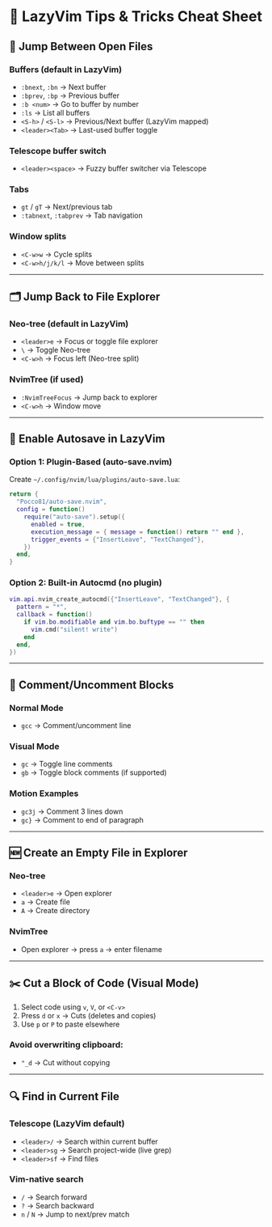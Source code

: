 
# 🧠 LazyVim Tips & Tricks Cheat Sheet

## 📁 Jump Between Open Files

### Buffers (default in LazyVim)
- `:bnext`, `:bn` → Next buffer  
- `:bprev`, `:bp` → Previous buffer  
- `:b <num>` → Go to buffer by number  
- `:ls` → List all buffers  
- `<S-h>` / `<S-l>` → Previous/Next buffer (LazyVim mapped)  
- `<leader><Tab>` → Last-used buffer toggle  

### Telescope buffer switch
- `<leader><space>` → Fuzzy buffer switcher via Telescope  

### Tabs
- `gt` / `gT` → Next/previous tab  
- `:tabnext`, `:tabprev` → Tab navigation  

### Window splits
- `<C-w>w` → Cycle splits  
- `<C-w>h/j/k/l` → Move between splits  

---

## 🗂 Jump Back to File Explorer

### Neo-tree (default in LazyVim)
- `<leader>e` → Focus or toggle file explorer  
- `\` → Toggle Neo-tree  
- `<C-w>h` → Focus left (Neo-tree split)  

### NvimTree (if used)
- `:NvimTreeFocus` → Jump back to explorer  
- `<C-w>h` → Window move  

---

## 💾 Enable Autosave in LazyVim

### Option 1: Plugin-Based (auto-save.nvim)
Create `~/.config/nvim/lua/plugins/auto-save.lua`:
```lua
return {
  "Pocco81/auto-save.nvim",
  config = function()
    require("auto-save").setup({
      enabled = true,
      execution_message = { message = function() return "" end },
      trigger_events = {"InsertLeave", "TextChanged"},
    })
  end,
}
```

### Option 2: Built-in Autocmd (no plugin)
```lua
vim.api.nvim_create_autocmd({"InsertLeave", "TextChanged"}, {
  pattern = "*",
  callback = function()
    if vim.bo.modifiable and vim.bo.buftype == "" then
      vim.cmd("silent! write")
    end
  end,
})
```

---

## 💬 Comment/Uncomment Blocks

### Normal Mode
- `gcc` → Comment/uncomment line

### Visual Mode
- `gc` → Toggle line comments  
- `gb` → Toggle block comments (if supported)

### Motion Examples
- `gc3j` → Comment 3 lines down  
- `gc}` → Comment to end of paragraph

---

## 🆕 Create an Empty File in Explorer

### Neo-tree
- `<leader>e` → Open explorer  
- `a` → Create file  
- `A` → Create directory

### NvimTree
- Open explorer → press `a` → enter filename

---

## ✂️ Cut a Block of Code (Visual Mode)

1. Select code using `v`, `V`, or `<C-v>`  
2. Press `d` or `x` → Cuts (deletes and copies)  
3. Use `p` or `P` to paste elsewhere  

### Avoid overwriting clipboard:
- `"_d` → Cut without copying

---

## 🔍 Find in Current File

### Telescope (LazyVim default)
- `<leader>/` → Search within current buffer  
- `<leader>sg` → Search project-wide (live grep)  
- `<leader>sf` → Find files

### Vim-native search
- `/` → Search forward  
- `?` → Search backward  
- `n` / `N` → Jump to next/prev match
